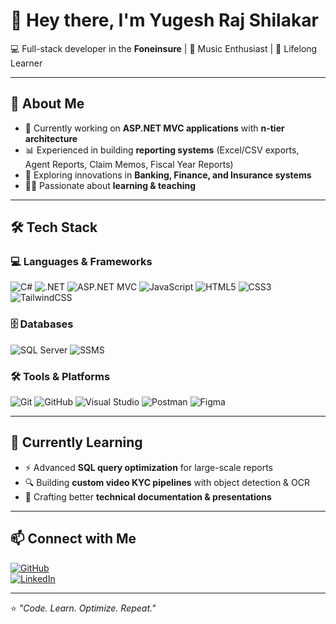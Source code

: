 # 👋 Hey there, I'm **Yugesh Raj Shilakar**   

💻 Full-stack developer in the **Foneinsure** | 🎸 Music Enthusiast | 🚀 Lifelong Learner


---

## 🚀 About Me  
- 🔭 Currently working on **ASP.NET MVC applications** with **n-tier architecture**  
- 📊 Experienced in building **reporting systems** (Excel/CSV exports, Agent Reports, Claim Memos, Fiscal Year Reports)  
- 🏦 Exploring innovations in **Banking, Finance, and Insurance systems**  
- 🧑‍🏫 Passionate about **learning & teaching**   

---

## 🛠️ Tech Stack  

### 💻 Languages & Frameworks  
![C#](https://img.shields.io/badge/C%23-239120?style=for-the-badge&logo=c-sharp&logoColor=white) 
![.NET](https://img.shields.io/badge/.NET-512BD4?style=for-the-badge&logo=dotnet&logoColor=white) 
![ASP.NET MVC](https://img.shields.io/badge/ASP.NET%20MVC-5C2D91?style=for-the-badge&logo=.net&logoColor=white) 
![JavaScript](https://img.shields.io/badge/JavaScript-F7DF1E?style=for-the-badge&logo=javascript&logoColor=black) 
![HTML5](https://img.shields.io/badge/HTML5-E34F26?style=for-the-badge&logo=html5&logoColor=white) 
![CSS3](https://img.shields.io/badge/CSS3-1572B6?style=for-the-badge&logo=css3&logoColor=white) 
![TailwindCSS](https://img.shields.io/badge/Tailwind_CSS-06B6D4?style=for-the-badge&logo=tailwindcss&logoColor=white)  

### 🗄️ Databases  
![SQL Server](https://img.shields.io/badge/SQL%20Server-CC2927?style=for-the-badge&logo=microsoftsqlserver&logoColor=white) 
![SSMS](https://img.shields.io/badge/SSMS-0078D7?style=for-the-badge&logo=microsoft&logoColor=white)  

### 🛠️ Tools & Platforms  
![Git](https://img.shields.io/badge/Git-F05032?style=for-the-badge&logo=git&logoColor=white) 
![GitHub](https://img.shields.io/badge/GitHub-181717?style=for-the-badge&logo=github&logoColor=white) 
![Visual Studio](https://img.shields.io/badge/Visual%20Studio-5C2D91?style=for-the-badge&logo=visualstudio&logoColor=white) 
![Postman](https://img.shields.io/badge/Postman-FF6C37?style=for-the-badge&logo=postman&logoColor=white) 
![Figma](https://img.shields.io/badge/Figma-F24E1E?style=for-the-badge&logo=figma&logoColor=white)  

---

## 🌱 Currently Learning  
- ⚡ Advanced **SQL query optimization** for large-scale reports  
- 🔍 Building **custom video KYC pipelines** with object detection & OCR  
- 📝 Crafting better **technical documentation & presentations**  

---

## 📫 Connect with Me  
[![GitHub](https://img.shields.io/badge/GitHub-181717?style=flat-square&logo=github&logoColor=white)](https://github.com/yugesh-shilakar)  
[![LinkedIn](https://img.shields.io/badge/LinkedIn-0A66C2?style=flat-square&logo=linkedin&logoColor=white)](https://linkedin.com/in/yugesh-shilakar)  

---

⭐ *"Code. Learn. Optimize. Repeat."*  
